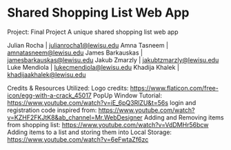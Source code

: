 # Shared Shopping List Web App

Project: Final Project
A unique shared shopping list web app

Julian Rocha | julianrocha1@lewisu.edu
Amna Tasneem | amnatasneem@lewisu.edu
James Barkauskas | jamesbarkauskas@lewisu.edu
Jakub Zmarzly | jakubtzmarzly@lewisu.edu
Luke Mendiola | lukecmendiola@lewisu.edu
Khadija Khalek | khadijaakhalek@lewisu.edu

Credits & Resources Utilized:
Logo credits: https://www.flaticon.com/free-icon/egg-with-a-crack_45017
PopUp Window Tutorial: https://www.youtube.com/watch?v=iE_6pQ3RlZU&t=56s
login and registration code inspired from: https://www.youtube.com/watch?v=KZHF2FKJtK8&ab_channel=Mr.WebDesigner
Adding and Removing items from shopping list: https://www.youtube.com/watch?v=VdDMHr56bcw
Adding items to a list and storing them into Local Storage: https://www.youtube.com/watch?v=6eFwtaZf6zc
